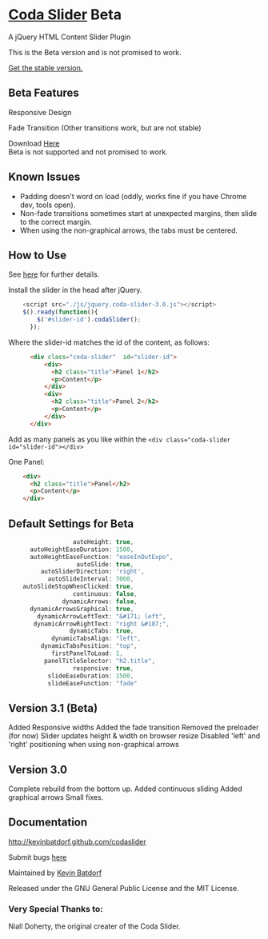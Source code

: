 [Coda Slider](http://kevinbatdorf.github.com/codaslider) Beta
============
A jQuery HTML Content Slider Plugin

This is the Beta version and is not promised to work. 

[Get the stable version.](https://github.com/KevinBatdorf/codaslider/tree/master)


Beta Features
-------------

Responsive Design  

Fade Transition (Other transitions work, but are not stable)

Download [Here](https://github.com/KevinBatdorf/codaslider/zipball/experimental)  
Beta is not supported and not promised to work.

Known Issues
------------

* Padding doesn't word on load (oddly, works fine if you have Chrome dev, tools open).
* Non-fade transitions sometimes start at unexpected margins, then slide to the correct margin.
* When using the non-graphical arrows, the tabs must be centered.

How to Use
-----------

See [here](http://kevinbatdorf.github.com/codaslider) for further details.

Install the slider in the head after jQuery.

```javascript
    <script src="./js/jquery.coda-slider-3.0.js"></script>  
    $().ready(function(){
        $('#slider-id').codaSlider();
      });
```

Where the slider-id matches the id of the content, as follows:

```html
      <div class="coda-slider"  id="slider-id">
          <div>
            <h2 class="title">Panel 1</h2>
            <p>Content</p>
          </div>
          <div>
            <h2 class="title">Panel 2</h2>
            <p>Content</p>
          </div>
      </div>
```

Add as many panels as you like within the `<div class="coda-slider id="slider-id"></div>`

One Panel:   
```html
    <div>
      <h2 class="title">Panel</h2>
      <p>Content</p>
    </div>
```

Default Settings for Beta
----------------
```javascript
                  autoHeight: true,
      autoHeightEaseDuration: 1500,
      autoHeightEaseFunction: "easeInOutExpo",
                   autoSlide: true,
         autoSliderDirection: 'right',
           autoSlideInterval: 7000,
    autoSlideStopWhenClicked: true,
                  continuous: false,
               dynamicArrows: false,
      dynamicArrowsGraphical: true,
        dynamicArrowLeftText: "&#171; left",
       dynamicArrowRightText: "right &#187;",
                 dynamicTabs: true,
            dynamicTabsAlign: "left",
         dynamicTabsPosition: "top",
            firstPanelToLoad: 1,
          panelTitleSelector: "h2.title",
                  responsive: true,
           slideEaseDuration: 1500,
           slideEaseFunction: "fade"
```

Version 3.1 (Beta)
------------------

Added Responsive widths
Added the fade transition
Removed the preloader (for now)
Slider updates height & width on browser resize
Disabled 'left' and 'right' positioning when using non-graphical arrows

Version 3.0
-------------

Complete rebuild from the bottom up.
Added continuous sliding
Added graphical arrows
Small fixes.


Documentation
-------------

http://kevinbatdorf.github.com/codaslider

Submit bugs [here](https://github.com/kevinbatdorf/codaslider/issues)

Maintained by [Kevin Batdorf](http://twitter.com/#!/kevinbatdorf)

Released under the GNU General Public License and the MIT License.

### Very Special Thanks to:
Niall Doherty, the original creater of the Coda Slider.

